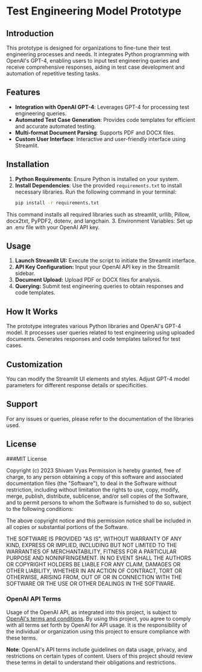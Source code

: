 # Test Engineering Model Prototype

## Introduction
This prototype is designed for organizations to fine-tune their test engineering processes and needs. It integrates Python programming with OpenAI's GPT-4, enabling users to input test engineering queries and receive comprehensive responses, aiding in test case development and automation of repetitive testing tasks.

## Features
- **Integration with OpenAI GPT-4**: Leverages GPT-4 for processing test engineering queries.
- **Automated Test Case Generation**: Provides code templates for efficient and accurate automated testing.
- **Multi-format Document Parsing**: Supports PDF and DOCX files.
- **Custom User Interface**: Interactive and user-friendly interface using Streamlit.

## Installation
1. **Python Requirements**: Ensure Python is installed on your system.
2. **Install Dependencies**: Use the provided `requirements.txt` to install necessary libraries. Run the following command in your terminal:
   ```bash
   pip install -r requirements.txt

This command installs all required libraries such as streamlit, urllib, Pillow, docx2txt, PyPDF2, dotenv, and langchain.
3. Environment Variables: Set up an .env file with your OpenAI API key.

## Usage
1. **Launch Streamlit UI:** Execute the script to initiate the Streamlit interface.
2. **API Key Configuration:** Input your OpenAI API key in the Streamlit sidebar.
3. **Document Upload:** Upload PDF or DOCX files for analysis.
4. **Querying:** Submit test engineering queries to obtain responses and code templates.

## How It Works
The prototype integrates various Python libraries and OpenAI's GPT-4 model.
It processes user queries related to test engineering using uploaded documents.
Generates responses and code templates tailored for test cases.

## Customization
You can modify the Streamlit UI elements and styles.
Adjust GPT-4 model parameters for different response details or specificities.

## Support
For any issues or queries, please refer to the documentation of the libraries used.

## License

###MIT License

Copyright (c) 2023 Shivam Vyas
Permission is hereby granted, free of charge, to any person obtaining a copy
of this software and associated documentation files (the "Software"), to deal
in the Software without restriction, including without limitation the rights
to use, copy, modify, merge, publish, distribute, sublicense, and/or sell
copies of the Software, and to permit persons to whom the Software is
furnished to do so, subject to the following conditions:

The above copyright notice and this permission notice shall be included in all
copies or substantial portions of the Software.

THE SOFTWARE IS PROVIDED "AS IS", WITHOUT WARRANTY OF ANY KIND, EXPRESS OR
IMPLIED, INCLUDING BUT NOT LIMITED TO THE WARRANTIES OF MERCHANTABILITY,
FITNESS FOR A PARTICULAR PURPOSE AND NONINFRINGEMENT. IN NO EVENT SHALL THE
AUTHORS OR COPYRIGHT HOLDERS BE LIABLE FOR ANY CLAIM, DAMAGES OR OTHER
LIABILITY, WHETHER IN AN ACTION OF CONTRACT, TORT OR OTHERWISE, ARISING FROM,
OUT OF OR IN CONNECTION WITH THE SOFTWARE OR THE USE OR OTHER DEALINGS IN THE
SOFTWARE.

### OpenAI API Terms
Usage of the OpenAI API, as integrated into this project, is subject to [OpenAI's terms and conditions](https://openai.com/api/policies/terms/). By using this project, you agree to comply with all terms set forth by OpenAI for API usage. It is the responsibility of the individual or organization using this project to ensure compliance with these terms.

**Note**: OpenAI's API terms include guidelines on data usage, privacy, and restrictions on certain types of content. Users of this project should review these terms in detail to understand their obligations and restrictions.
